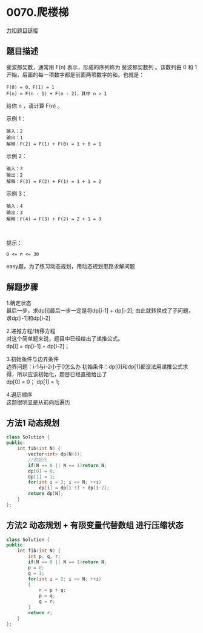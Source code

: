# 0070.爬楼梯  

[力扣题目链接](https://leetcode-cn.com/problems/fibonacci-number/)  

## 题目描述  
斐波那契数，通常用 F(n) 表示，形成的序列称为 斐波那契数列 。该数列由 0 和 1 开始，后面的每一项数字都是前面两项数字的和。也就是：  

    F(0) = 0，F(1) = 1
    F(n) = F(n - 1) + F(n - 2)，其中 n > 1

给你 n ，请计算 F(n) 。  

示例 1：

    输入：2
    输出：1
    解释：F(2) = F(1) + F(0) = 1 + 0 = 1
示例 2：

    输入：3
    输出：2
    解释：F(3) = F(2) + F(1) = 1 + 1 = 2
示例 3：

    输入：4
    输出：3
    解释：F(4) = F(3) + F(2) = 2 + 1 = 3
 

提示：

    0 <= n <= 30

easy题，为了练习动态规划，用动态规划思路求解问题  

## 解题步骤
1.确定状态  
最后一步，求dp[i]最后一步一定是将dp[i-1] + dp[i-2];
由此就转换成了子问题，求dp[i-1]和dp[i-2]

  
2.递推方程/转移方程  
对这个简单题来说，题目中已经给出了递推公式。  
dp[i] = dp[i-1] + dp[i-2]；

3.初始条件与边界条件  
边界问题：i-1与i-2小于0怎么办
初始条件：dp[0]和dp[1]都没法用递推公式求得，所以应该初始化，题目已经直接给出了  
dp[0] = 0； dp[1] = 1;  

4.遍历顺序  
这题很明显是从前向后遍历  

## 方法1 动态规划
```cpp
class Solution {
public:
    int fib(int N) {
        vector<int> dp(N+1);
        //初始化
        if(N == 0 || N == 1)return N;
        dp[0] = 0;
        dp[1] = 1;
        for(int i = 2; i <= N; ++i)
            dp[i] = dp[i-1] + dp[i-2];
        return dp[N];
    }
};
```


## 方法2 动态规划 + 有限变量代替数组  进行压缩状态

```cpp
class Solution {
public:
    int fib(int N) {
        int p, q, r;
        if(N == 0 || N == 1)return N;
        p = 0;
        q = 1;
        for(int i = 2; i <= N; ++i)
        {
            r = p + q;
            p = q;
            q = r;
        }      
        return r;
    }
};
```



